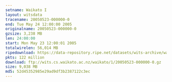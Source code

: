```yaml
---
setname: Waikato I
layout: witsdata
tracename: 20050523-000000-0
end: Tue May 24 12:00:00 2005
originalname: 20050523-000000-0
gzsize: 3,238 MB
len: 24:00:00
start: Mon May 23 12:00:01 2005
totalwirelen: 56,014 MB
ripedownload: https://data-repository.ripe.net/datasets/wits-archive/waikato/1/20050523-000000-0.gz
pkts: 122 million
download: ftp://wits.cs.waikato.ac.nz/waikato/1/20050523-000000-0.gz
size: 9,038 MB
md5: 52d45352985e29ad9df3b2387122c3ec
---
```

